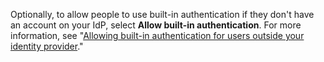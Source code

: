 Optionally, to allow people to use built-in authentication if they don't have an account on your IdP, select **Allow built-in authentication**. For more information, see "[Allowing built-in authentication for users outside your identity provider](/admin/identity-and-access-management/authenticating-users-for-your-github-enterprise-server-instance/allowing-built-in-authentication-for-users-outside-your-identity-provider)."
